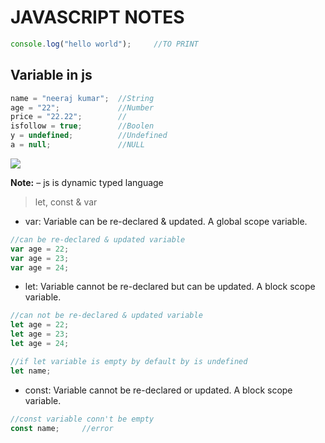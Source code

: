 # JAVASCRIPT NOTES
````js
console.log("hello world");     //TO PRINT
````

## Variable in js

````js
name = "neeraj kumar";  //String
age = "22";             //Number
price = "22.22";        //
isfollow = true;        //Boolen
y = undefined;          //Undefined
a = null;               //NULL
````
![](https://www.learnsimpli.com/wp-content/uploads/2019/09/javascript-data-types.png)

**Note:** – js is dynamic typed language

>let, const & var

- var: Variable can be re-declared & updated. A global scope variable.

````js
//can be re-declared & updated variable
var age = 22;
var age = 23;
var age = 24;
````
- let: Variable cannot be re-declared but can be updated. A block scope variable.

````js
//can not be re-declared & updated variable
let age = 22;
let age = 23;
let age = 24;
````

````js
//if let variable is empty by default by is undefined
let name;
````

- const: Variable cannot be re-declared or updated. A block scope variable.

````js
//const variable conn't be empty
const name;     //error
````
